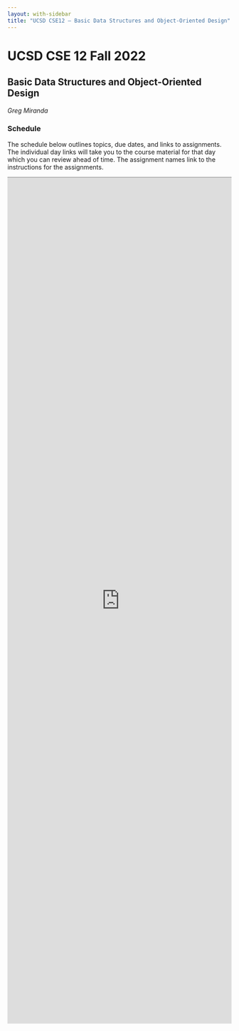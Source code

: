 ```yaml
---
layout: with-sidebar
title: "UCSD CSE12 – Basic Data Structures and Object-Oriented Design"
---
```


# UCSD CSE 12 Fall 2022
## Basic Data Structures and Object-Oriented Design

_Greg Miranda_

<a id="b:disc"></a>
<h3>Schedule</h3>

The schedule below outlines topics, due dates, and links to assignments. The
individual day links will take you to the course material for that day which you
can review ahead of time. The assignment names link to the instructions for the
assignments.

<iframe style="border: none; border-top: 1px solid grey; border-spacing: 2px" src="https://docs.google.com/spreadsheets/d/e/2PACX-1vRIQTNmqXN__icqajSWMQrAVV_n1RZkdWNkCmUFVa9bArS3b-g6_XPtaAcQZ6eCSJpD7JybyenN72SA/pubhtml?widget=true&amp;headers=false"
width="100%" height="1900px"></iframe>
